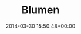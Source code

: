 ---
title:		"Blumen"
type:		"photos"
mediatype:		"upload"
location:		"Berlin, Germany"
date:		"2014-03-30 15:50:48+00:00"
album:		"nature"
filename:		"blumen.md"
series:		"plants"
cl_public_id:		"nature/blumen"
cl_version:		1497005026
format:		"tiff"
bytes:		4030600
width:		2560
height:		1440
colours:
- "#827673"
- "#83886F"
- "#C5B7B4"
- "#6B796B"
- "#82808D"
- "#353120"
- "#787B56"
- "#847380"
- "#BFC1AB"
- "#433F38"
- "#3B4027"
- "#7A7854"
- "#838D91"
- "#636C4B"
- "#A7B5BB"
- "#BBA7B4"
- "#AAABB5"
- "#C2C9C2"
- "#322420"
- "#3D463C"
- "#74664A"
- "#764E68"
exposure_mode:		"Auto"
program:		"Aperture-priority AE"
aperture:		"4.0"
focal_length:		"50.0 mm"
iso:		"50"
shutter_speed:		"1/400"
metering:		"Center-weighted average"
flash:		"Off, Did not fire"
white_balance:		"Custom"
colour_temp:		"5200"
has_crop:		"false"
orientation:		"Horizontal (normal)"
camera_model:		"NIKON D800"
lens_info:		"Nikon Nikkor 50mm f/1.4"
artist: "Matt Finucane"
x_resolution:		"300"
y_resolution:		"300"
---